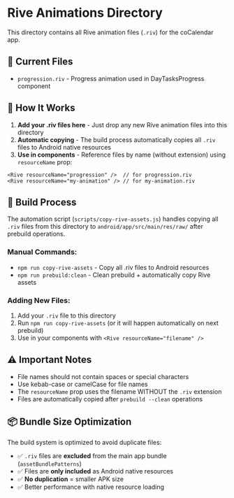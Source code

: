 # Rive Animations Directory

This directory contains all Rive animation files (`.riv`) for the coCalendar app.

## 📁 Current Files

- `progression.riv` - Progress animation used in DayTasksProgress component

## 🔧 How It Works

1. **Add your .riv files here** - Just drop any new Rive animation files into this directory
2. **Automatic copying** - The build process automatically copies all `.riv` files to Android native resources
3. **Use in components** - Reference files by name (without extension) using `resourceName` prop:

```tsx
<Rive resourceName="progression" />  // for progression.riv
<Rive resourceName="my-animation" /> // for my-animation.riv
```

## 🚀 Build Process

The automation script (`scripts/copy-rive-assets.js`) handles copying all `.riv` files from this directory to `android/app/src/main/res/raw/` after prebuild operations.

### Manual Commands:

- `npm run copy-rive-assets` - Copy all .riv files to Android resources
- `npm run prebuild:clean` - Clean prebuild + automatically copy Rive assets

### Adding New Files:

1. Add your `.riv` file to this directory
2. Run `npm run copy-rive-assets` (or it will happen automatically on next prebuild)
3. Use in your components with `<Rive resourceName="filename" />`

## ⚠️ Important Notes

- File names should not contain spaces or special characters
- Use kebab-case or camelCase for file names
- The `resourceName` prop uses the filename WITHOUT the `.riv` extension
- Files are automatically copied after `prebuild --clean` operations

## 📦 Bundle Size Optimization

The build system is optimized to avoid duplicate files:

- ✅ `.riv` files are **excluded** from the main app bundle (`assetBundlePatterns`)
- ✅ Files are **only included** as Android native resources
- ✅ **No duplication** = smaller APK size
- ✅ Better performance with native resource loading
